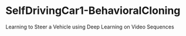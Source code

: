 # SelfDrivingCar1-BehavioralCloning
Learning to Steer a Vehicle using Deep Learning on Video Sequences
